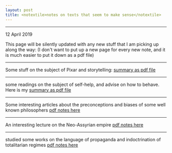 ```yaml
---
layout: post
title: <notextile>notes on texts that seem to make sense</notextile>
---
```


----------------

<p class="publish_date">
12 April  2019
</p>

This page will be silently updated with any new stuff that I am picking up along the way: (I don't want to put up a new page for every new note, and it is much easier to put it down as a pdf file)

<!--
-=-=-=-=-=-=-=-=-=

I have been consuming quite a lot of TED talks recently; Now TED talks are very feel-good, that's their problem:

ee this Quora discussion [Are the TED Talks a type of church for atheists?](https://www.quora.com/Are-the-TED-Talks-a-type-of-church-for-atheists)

Answer by Bjoern David Paulson: 
“... The actual problem comes when the aggregate sum of pop science is billed as something transformative. The problem arises when viewers come for the enthusiasm and reassurance and confuse that with actual understanding. When the hard questions are left behind and all that remains is a comfortable euphoria”

I hope that keeping notes while listening can get you past the feel good effect, it also leads you to searching for more information if a given topic has caught your interest.
//-->

- - - -

Some stuff on the subject of Pixar and storytelling: [summary as pdf file](https://github.com/MoserMichael/cstuff/releases/download/pixar/pixar_storytelling.pdf)

- - - -

some readings on the subject of self-help, and advise on how to behave. Here is my [summary as pdf file](https://github.com/MoserMichael/cstuff/files/3071781/attention.pdf)

- - - - - - - -- 

Some interesting articles about the preconceptions and biases of some well known philosophers [pdf notes here](https://github.com/MoserMichael/cstuff/releases/download/updsoft/bad_philosophers.pdf)  

- - - - - - - -- 

An interesting lecture on the Neo-Assyrian empire [pdf notes here](https://github.com/MoserMichael/cstuff/releases/download/updsoft/neo-assyrian-empire.pdf)   

- - - - - - - - 

studied some works on the language of propaganda and indoctrination of totalitarian regimes [pdf notes here](https://github.com/MoserMichael/cstuff/files/3323527/total-language.pdf)
